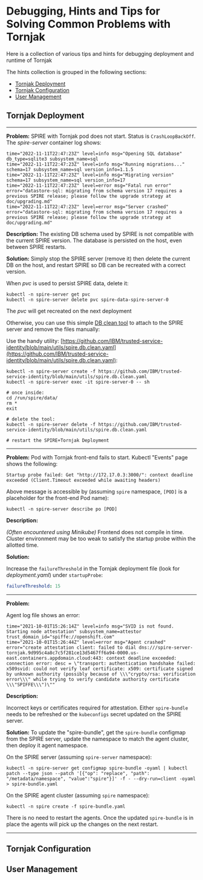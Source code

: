 # Debugging, Hints and Tips for Solving Common Problems with Tornjak

Here is a collection of various tips and hints for debugging
deployment and runtime of Tornjak

The hints collection is grouped in the following sections:

* [Tornjak Deployment](#tornjak-deployment)
* [Tornjak Configuration](#tornjak-configuration)
* [User Management](#user-management)

<!-- the proposed format for each suggestion is:
---

**Problem:**

**Description:**

**Solution:**

---
-->

## Tornjak Deployment

---

**Problem:**
SPIRE with Tornjak pod does not start.
Status is `CrashLoopBackOff`.
The *spire-server* container log shows:

```
time="2022-11-11T22:47:23Z" level=info msg="Opening SQL database" db_type=sqlite3 subsystem_name=sql
time="2022-11-11T22:47:23Z" level=info msg="Running migrations..." schema=17 subsystem_name=sql version_info=1.1.5
time="2022-11-11T22:47:23Z" level=info msg="Migrating version" schema=17 subsystem_name=sql version_info=17
time="2022-11-11T22:47:23Z" level=error msg="Fatal run error" error="datastore-sql: migrating from schema version 17 requires a previous SPIRE release; please follow the upgrade strategy at doc/upgrading.md"
time="2022-11-11T22:47:23Z" level=error msg="Server crashed" error="datastore-sql: migrating from schema version 17 requires a previous SPIRE release; please follow the upgrade strategy at doc/upgrading.md"
```

**Description:**
The existing DB schema used by SPIRE is not compatible with the current SPIRE version.
The database is persisted on the host, even between SPIRE restarts.

**Solution:**
Simply stop the SPIRE server (remove it)
then delete the current DB on the host,
and restart SPIRE
so DB can be recreated with a correct version.

When *pvc* is used to persist SPIRE data, delete it:

```console
kubectl -n spire-server get pvc
kubectl -n spire-server delete pvc spire-data-spire-server-0
```

The *pvc* will get recreated on the next deployment

Otherwise,
you can use this simple [DB clean tool](https://github.com/IBM/trusted-service-identity/blob/main/utils/spire.db.clean.yaml) to attach to the SPIRE server
and remove the files manually:

Use the handy utility:
[https://github.com/IBM/trusted-service-identity/blob/main/utils/spire.db.clean.yaml](https://github.com/IBM/trusted-service-identity/blob/main/utils/spire.db.clean.yaml):

```console
kubectl -n spire-server create -f https://github.com/IBM/trusted-service-identity/blob/main/utils/spire.db.clean.yaml
kubectl -n spire-server exec -it spire-server-0 -- sh

# once inside: 
cd /run/spire/data/
rm *
exit

# delete the tool:
kubectl -n spire-server delete -f https://github.com/IBM/trusted-service-identity/blob/main/utils/spire.db.clean.yaml

# restart the SPIRE+Tornjak Deployment
```

---

**Problem:**
Pod with Tornjak front-end fails to start.
Kubectl "Events" page shows the following:

```console
Startup probe failed: Get "http://172.17.0.3:3000/": context deadline exceeded (Client.Timeout exceeded while awaiting headers)
```

Above message is accessible by (assuming `spire` namespace, `[POD]` is a placeholder for the front-end Pod name):

```console
kubectl -n spire-server describe po [POD]
```

**Description:**

*(Often encountered using Minikube)*
Frontend does not compile in time.
Cluster environment may be too weak to satisfy the startup probe within the allotted time.

**Solution:**

Increase the `failureThreshold` in the Tornjak deployment file (look for *deployment.yaml*) under `startupProbe`:

```yaml
failureThreshold: 15
```

---

**Problem:**

Agent log file shows an error:

```console
time="2021-10-01T15:26:14Z" level=info msg="SVID is not found. Starting node attestation" subsystem_name=attestor trust_domain_id="spiffe://openshift.com"
time="2021-10-01T15:26:44Z" level=error msg="Agent crashed" error="create attestation client: failed to dial dns:///spire-server-tornjak.9d995c4a8c7c5f281ce13d5467ff6a94-0000.us-east.containers.appdomain.cloud:443: context deadline exceeded: connection error: desc = \"transport: authentication handshake failed: x509svid: could not verify leaf certificate: x509: certificate signed by unknown authority (possibly because of \\\"crypto/rsa: verification error\\\" while trying to verify candidate authority certificate \\\"SPIFFE\\\")\""
```

**Description:**

Incorrect keys or certificates required for attestation.
Either `spire-bundle` needs to be refreshed or the `kubeconfigs`
secret updated on the SPIRE server.

**Solution:**
To update the "spire-bundle",
get the `spire-bundle` configmap from the SPIRE server, update the namespace to match the agent cluster, then deploy it agent namespace.

On the SPIRE server (assuming `spire-server` namespace):

```console
kubectl -n spire-server get configmap spire-bundle -oyaml | kubectl patch --type json --patch '[{"op": "replace", "path": "/metadata/namespace", "value":"spire"}]' -f - --dry-run=client -oyaml > spire-bundle.yaml
```

On the SPIRE agent cluster (assuming `spire` namespace):

```console
kubectl -n spire create -f spire-bundle.yaml
```

There is no need to restart the agents.
Once the updated `spire-bundle` is in place
the agents will pick up the changes on the next restart.

---

## Tornjak Configuration

## User Management
